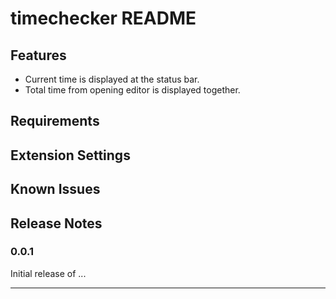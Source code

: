 # timechecker README

## Features
- Current time is displayed at the status bar.
- Total time from opening editor is displayed together.

## Requirements

## Extension Settings

## Known Issues

## Release Notes

### 0.0.1

Initial release of ...

-----------------------------------------------------------------------------------------------------------